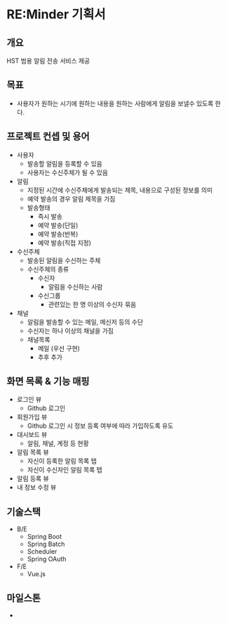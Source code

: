 # RE:Minder 기획서

## 개요
HST 범용 알림 전송 서비스 제공

## 목표
- 사용자가 원하는 시기에 원하는 내용을 원하는 사람에게 알림을 보낼수 있도록 한다. 

## 프로젝트 컨셉 및 용어
- 사용자
  - 발송할 알림을 등록할 수 있음
  - 사용자는 수신주체가 될 수 있음
- 알림
  - 지정된 시간에 수신주체에게 발송되는 제목, 내용으로 구성된 정보를 의미
  - 예약 발송의 경우 알림 제목을 가짐
  - 발송형태
    - 즉시 발송
    - 예약 발송(단일)
    - 예약 발송(반복)
    - 예약 발송(직접 지정)
- 수신주체
  - 발송된 알림을 수신하는 주체
  - 수신주체의 종류
    - 수신자
      - 알림을 수신하는 사람
    - 수신그룹
      - 관련있는 한 명 이상의 수신자 묶음
- 채널
  - 알림을 발송할 수 있는 메일, 메신저 등의 수단
  - 수신자는 하나 이상의 채널을 가짐
  - 채널목록
    - 메일 (우선 구현)
    - 추후 추가

## 화면 목록 & 기능 매핑
- 로그인 뷰
  - Github 로그인
- 회원가입 뷰
  - Github 로그인 시 정보 등록 여부에 따라 가입하도록 유도
- 대시보드 뷰
  - 알림, 채널, 계정 등 현황
- 알림 목록 뷰
  - 자신이 등록한 알림 목록 탭
  - 자신이 수신자인 알림 목록 탭
- 알림 등록 뷰
- 내 정보 수정 뷰

## 기술스택
- B/E
  - Spring Boot
  - Spring Batch
  - Scheduler
  - Spring OAuth
- F/E
  - Vue.js

## 마일스톤
-
